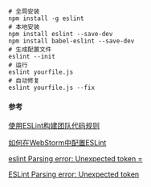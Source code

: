 ```shell
# 全局安装
npm install -g eslint
# 本地安装
npm install eslint --save-dev
npm install babel-eslint --save-dev
# 生成配置文件
eslint --init
# 运行
eslint yourfile.js
# 自动修复
eslint yourfile.js --fix
```

#### 参考

[使用ESLint构建团队代码规则]( https://www.jianshu.com/p/e135285f7110 )

[如何在WebStorm中配置ESLint]( https://www.jianshu.com/p/be6a9ebf1632 )

[eslint Parsing error: Unexpected token =](https://stackoverflow.com/questions/44619794/eslint-parsing-error-unexpected-token)

[ESLint Parsing error: Unexpected token](https://stackoverflow.com/questions/36001552/eslint-parsing-error-unexpected-token)

